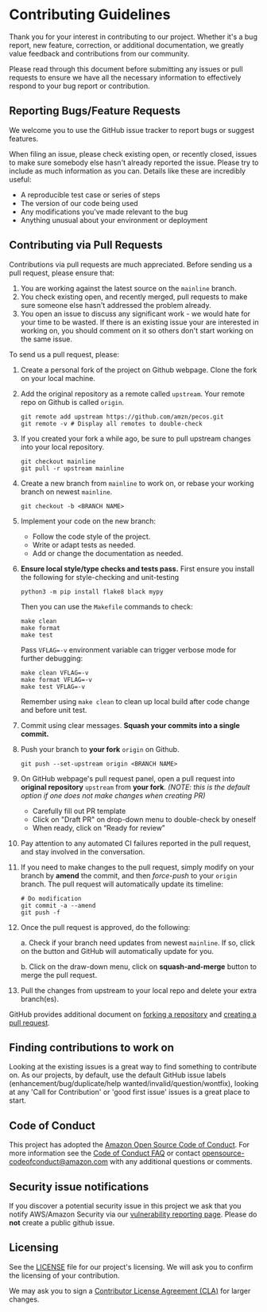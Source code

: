 # Contributing Guidelines

Thank you for your interest in contributing to our project. Whether it's a bug report, new feature, correction, or additional
documentation, we greatly value feedback and contributions from our community.

Please read through this document before submitting any issues or pull requests to ensure we have all the necessary
information to effectively respond to your bug report or contribution.


## Reporting Bugs/Feature Requests

We welcome you to use the GitHub issue tracker to report bugs or suggest features.

When filing an issue, please check existing open, or recently closed, issues to make sure somebody else hasn't already
reported the issue. Please try to include as much information as you can. Details like these are incredibly useful:

* A reproducible test case or series of steps
* The version of our code being used
* Any modifications you've made relevant to the bug
* Anything unusual about your environment or deployment


## Contributing via Pull Requests
Contributions via pull requests are much appreciated. Before sending us a pull request, please ensure that:

1. You are working against the latest source on the `mainline` branch.
2. You check existing open, and recently merged, pull requests to make sure someone else hasn't addressed the problem already.
3. You open an issue to discuss any significant work - we would hate for your time to be wasted. If there is an existing issue your are interested in working on, you should comment on it so others don't start working on the same issue.

To send us a pull request, please:

1. Create a personal fork of the project on Github webpage. Clone the fork on your local machine.
2. Add the original repository as a remote called `upstream`. Your remote repo on Github is called `origin`.
    ```
    git remote add upstream https://github.com/amzn/pecos.git
    git remote -v # Display all remotes to double-check
    ```
3. If you created your fork a while ago, be sure to pull upstream changes into your local repository.
    ```
    git checkout mainline
    git pull -r upstream mainline
    ```
4. Create a new branch from `mainline` to work on, or rebase your working branch on newest `mainline`.
    ```
    git checkout -b <BRANCH NAME>
    ```
5. Implement your code on the new branch:
    * Follow the code style of the project.
    * Write or adapt tests as needed.
    * Add or change the documentation as needed.
6. **Ensure local style/type checks and tests pass.** First ensure you install the following for style-checking and unit-testing
    ```
	python3 -m pip install flake8 black mypy
    ```
	Then you can use the `Makefile` commands to check:
    ```
    make clean
    make format
    make test
    ```
    Pass `VFLAG=-v` environment variable can trigger verbose mode for further debugging:
    ```
    make clean VFLAG=-v
    make format VFLAG=-v
    make test VFLAG=-v
    ```
    Remember using `make clean` to clean up local build after code change and before unit test.
7. Commit using clear messages. **Squash your commits into a single commit.**
8. Push your branch to **your fork** `origin` on Github.
    ```
    git push --set-upstream origin <BRANCH NAME>
    ```
9. On GitHub webpage's pull request panel, open a pull request into **original repository** `upstream` from **your fork**. *(NOTE: this is the default option if one does not make changes when creating PR)*
    * Carefully fill out PR template
    * Click on "Draft PR" on drop-down menu to double-check by oneself
    * When ready, click on “Ready for review”
10. Pay attention to any automated CI failures reported in the pull request, and stay involved in the conversation.
12. If you need to make changes to the pull request, simply modify on your branch by **amend** the commit, and then *force-push* to your `origin` branch. The pull request will automatically update its timeline:
    ```
    # Do modification
    git commit -a --amend
    git push -f
    ```
11. Once the pull request is approved, do the following:

    a. Check if your branch need updates from newest `mainline`. If so, click on the button and GitHub will automatically update for you.

    b. Click on the draw-down menu, click on **squash-and-merge** button to merge the pull request.

12. Pull the changes from upstream to your local repo and delete your extra branch(es).

GitHub provides additional document on [forking a repository](https://help.github.com/articles/fork-a-repo/) and
[creating a pull request](https://help.github.com/articles/creating-a-pull-request/).


## Finding contributions to work on
Looking at the existing issues is a great way to find something to contribute on. As our projects, by default, use the default GitHub issue labels (enhancement/bug/duplicate/help wanted/invalid/question/wontfix), looking at any 'Call for Contribution' or 'good first issue' issues is a great place to start.


## Code of Conduct
This project has adopted the [Amazon Open Source Code of Conduct](https://aws.github.io/code-of-conduct).
For more information see the [Code of Conduct FAQ](https://aws.github.io/code-of-conduct-faq) or contact
opensource-codeofconduct@amazon.com with any additional questions or comments.


## Security issue notifications
If you discover a potential security issue in this project we ask that you notify AWS/Amazon Security via our [vulnerability reporting page](http://aws.amazon.com/security/vulnerability-reporting/). Please do **not** create a public github issue.


## Licensing

See the [LICENSE](LICENSE) file for our project's licensing. We will ask you to confirm the licensing of your contribution.

We may ask you to sign a [Contributor License Agreement (CLA)](http://en.wikipedia.org/wiki/Contributor_License_Agreement) for larger changes.
